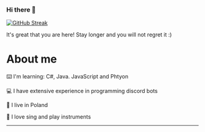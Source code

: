 ### Hi there 👋

[![GitHub Streak](https://github-readme-streak-stats.herokuapp.com/?user=Millllllllosz&theme=dark)](https://git.io/streak-stats)

It's great that you are here! Stay longer and you will not regret it :)

# About me

⌨️ I'm learning: C#, Java. JavaScript and Phtyon

💻 I have extensive experience in programming discord bots

🍳 I live in Poland

🎵 I love sing and play instruments

------
